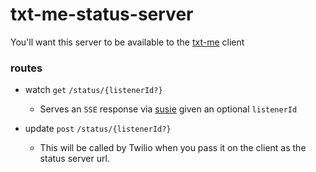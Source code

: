 # txt-me-status-server

You'll want this server to be available to the [txt-me](https://github.com/wswoodruff/txt-me) client

### routes

- watch `get` `/status/{listenerId?}`
  - Serves an `SSE` response via [susie](https://github.com/mtharrison/susie) given an optional `listenerId`
  
- update `post` `/status/{listenerId?}`
  - This will be called by Twilio when you pass it on the client as the status server url.
